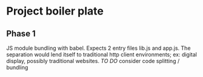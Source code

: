 # Project boiler plate

## Phase 1

JS module bundling with babel.  Expects 2 entry files lib.js and app.js.  The separation would lend itself to traditional http client environments; ex: digital display, possibly traditional websites. _TO DO_ consider code splitting / bundling